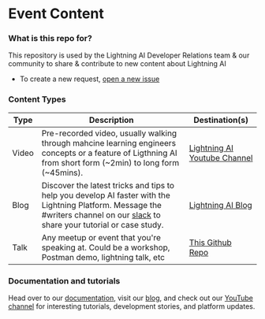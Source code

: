 # Event Content

### What is this repo for?

This repository is used by the Lightning AI Developer Relations team & our community to share & contribute to new content about Lightning AI

- To create a new request, [open a new issue](https://github.com/Lightning-AI-Dev/Content/issues/new)

### Content Types

| Type  | Description  | Destination(s)  |
|---|---|---|
| Video  | Pre-recorded video, usually walking through mahcine learning engineers concepts or a feature of Ligthning AI from short form (~2min) to long form (~45mins).  | [Lightning AI Youtube Channel](https://www.youtube.com/c/PyTorchLightning/videos)  |
| Blog  | Discover the latest tricks and tips to help you develop AI faster with the Lightning Platform. Message the #writers channel on our [slack](https://join.slack.com/t/pytorch-lightning/shared_invite/zt-1d6zs8eu8-n3wMt3TUlRyXoVuo4uaZrw) to share your tutorial or case study.   | [Lightning AI Blog](https://lightning.ai/pages/blog/)|
| Talk  | Any meetup or event that you're speaking at. Could be a workshop, Postman demo, lightning talk, etc  | [This Github Repo](https://github.com/Lightning-AI-Dev/Content)  |

### Documentation and tutorials
Head over to our [documentation](https://lightning.ai/lightning-docs/), visit our [blog](https://lightning.ai/pages/blog/), and check out our [YouTube channel](https://www.youtube.com/c/PyTorchLightning/videos) for interesting tutorials, development stories, and platform updates.
